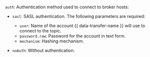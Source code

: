`auth`: Authentication method used to connect to broker hosts:

* `sasl`: SASL authentication. The following parameters are required:

   * `user`: Name of the account {{ data-transfer-name }} will use to connect to the topic.
   * `password.raw`: Password for the account in text form.
   * `mechanism`: Hashing mechanism.

* `noAuth`: Without authentication.

